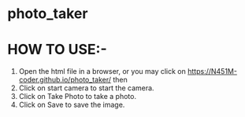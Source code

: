 # photo_taker


# HOW TO USE:-

1. Open the html file in a browser, or you may click on https://N451M-coder.github.io/photo_taker/ then
2. Click on start camera to start the camera.  
3. Click on Take Photo to take a photo.  
4. Click on Save to save the image.
